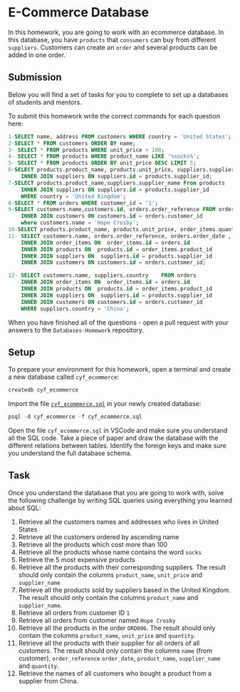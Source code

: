 # E-Commerce Database

In this homework, you are going to work with an ecommerce database. In this database, you have `products` that `consumers` can buy from different `suppliers`. Customers can create an `order` and several products can be added in one order.

## Submission

Below you will find a set of tasks for you to complete to set up a databases of students and mentors.

To submit this homework write the correct commands for each question here:

```sql
1-SELECT name, address FROM customers WHERE country = 'United States';
2-SELECT * FROM customers ORDER BY name; 
3- SELECT * FROM products WHERE unit_price > 100;
4- SELECT * FROM products WHERE product_name LIKE '%socks%';
5- SELECT * FROM products ORDER BY unit_price DESC LIMIT 5; 
6-SELECT products.product_name, products.unit_price, suppliers.supplier_name FROM products 
    INNER JOIN suppliers ON suppliers.id = products.supplier_id;
7-SELECT products.product_name,suppliers.supplier_name From products              
    INNER JOIN suppliers ON suppliers.id = products.supplier_id 
    WHERE country = 'United Kingdom';
8-SELECT * FROM orders WHERE customer_id = '1';
9-SELECT customers.name,customers.id, orders.order_reference FROM orders
    INNER JOIN customers ON customers.id = orders.customer_id
    where customers.name = 'Hope Crosby';
10-SELECT products.product_name, products.unit_price, order_items.quantity,
11- SELECT customers.name, orders.order_reference, orders.order_date , products.product_name, suppliers.supplier_name, order_items.quantity    from orders
    INNER JOIN order_items ON  order_items.id = orders.id
    INNER JOIN products ON  products.id = order_items.product_id 
    INNER JOIN suppliers ON  suppliers.id = products.supplier_id 
    INNER JOIN customers ON customers.id = orders.customer_id;

12- SELECT customers.name, suppliers.country    FROM orders                              
    INNER JOIN order_items ON  order_items.id = orders.id
    INNER JOIN products ON  products.id = order_items.product_id
    INNER JOIN suppliers ON  suppliers.id = products.supplier_id 
    INNER JOIN customers ON customers.id = orders.customer_id 
    WHERE suppliers.country = 'China';


```

When you have finished all of the questions - open a pull request with your answers to the `Databases-Homework` repository.

## Setup

To prepare your environment for this homework, open a terminal and create a new database called `cyf_ecommerce`:

```sql
createdb cyf_ecommerce
```

Import the file [`cyf_ecommerce.sql`](./cyf_ecommerce.sql) in your newly created database:

```sql
psql -d cyf_ecommerce -f cyf_ecommerce.sql
```

Open the file `cyf_ecommerce.sql` in VSCode and make sure you understand all the SQL code. Take a piece of paper and draw the database with the different relations between tables. Identify the foreign keys and make sure you understand the full database schema.

## Task

Once you understand the database that you are going to work with, solve the following challenge by writing SQL queries using everything you learned about SQL:

1. Retrieve all the customers names and addresses who lives in United States
2. Retrieve all the customers ordered by ascending name
3. Retrieve all the products which cost more than 100
4. Retrieve all the products whose name contains the word `socks`
5. Retrieve the 5 most expensive products
6. Retrieve all the products with their corresponding suppliers. The result should only contain the columns `product_name`, `unit_price` and `supplier_name`
7. Retrieve all the products sold by suppliers based in the United Kingdom. The result should only contain the columns `product_name` and `supplier_name`.
8. Retrieve all orders from customer ID `1`
9. Retrieve all orders from customer named `Hope Crosby`
10. Retrieve all the products in the order `ORD006`. The result should only contain the columns `product_name`, `unit_price` and `quantity`.
11. Retrieve all the products with their supplier for all orders of all customers. The result should only contain the columns `name` (from customer), `order_reference` `order_date`, `product_name`, `supplier_name` and `quantity`.
12. Retrieve the names of all customers who bought a product from a supplier from China.
